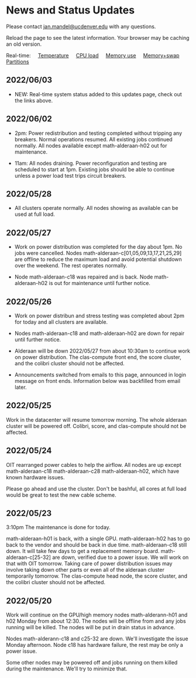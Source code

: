 # News and Status Updates

Please contact jan.mandel@ucdenver.edu with any questions.

Reload the page to see the latest information. Your browser may be caching an old version.

Real-time:  &nbsp;  &nbsp; [Temperature](https://demo.openwfm.org/web/alderaan/temp.txt) &nbsp; &nbsp; [CPU load](https://demo.openwfm.org/web/alderaan/cpu.txt) &nbsp; &nbsp; [Memory use](https://demo.openwfm.org/web/alderaan/mem.txt) &nbsp; &nbsp; [Memory+swap](https://demo.openwfm.org/web/alderaan/swp.txt) &nbsp; &nbsp; [Partitions](https://demo.openwfm.org/web/alderaan/sinfo.txt)

## 2022/06/03

* NEW: Real-time system status added to this updates page, check out the links above.

## 2022/06/02

* 2pm: Power redistribution and testing completed without tripping any breakers. Normal operations resumed. All existing jobs continued normally. All nodes available except math-alderaan-h02 out for maintenance.

* 11am: All nodes draining. Power reconfiguration and testing are scheduled to start at 1pm. Existing jobs should be able to continue unless a power load test trips circuit breakers.

## 2022/05/28

* All clusters operate normally. All nodes showing as available can be used at full load. 

## 2022/05/27 

* Work on power distribution was completed for the day about 1pm. No jobs were cancelled. Nodes math-alderaan-c[01,05,09,13,17,21,25,29] are offline to reduce the maximum load and avoid potential shutdown over the weekend.  The rest operates normally.

* Node math-alderaan-c18 was repaired and is back. Node math-alderaan-h02 is out for maintenance until further notice. 

## 2022/05/26

* Work on power distribun and stress testing was completed about 2pm for today and all clusters are available.

* Nodes math-alderaan-c18 and math-alderaan-h02 are down for repair until further notice.

* Alderaan will be down 2022/05/27 from about 10:30am to continue work on power distribution. The clas-compute front end, the score cluster, and the colibri cluster should not be affected.

* Announcements switched from emails to this page, announced in login message on front ends. Information below was backfilled from email later.

## 2022/05/25

Work in the datacenter will resume tomorrow morning.
The whole alderaan cluster will be powered off.
Colibri, score, and clas-compute should not be affected.

## 2022/05/24

OIT rearranged power cables to help the airflow. All nodes are up except  
math-alderaan-c18  math-alderaan-c28  math-alderaan-h02,
which have known hardware issues. 

Please go ahead and use the cluster. Don't be bashful, all cores at full load would be great to test the new cable scheme.

## 2022/05/23

3:10pm The maintenance is done for today. 

math-alderaan-h01 is back, with a single GPU.
math-alderaan-h02 has to go back to the vendor and should be back in due time.
math-alderaan-c18 still down. It will take few days to get a replacement memory board.
math-alderaan-c[25-32] are down, verified due to a power issue. We will work on that with OIT tomorrow. Taking care of power distribution issues may involve taking down other parts or even all of the alderaan cluster temporarily tomorrow. The clas-compute head node, the score cluster, and the colibri cluster should not be affected.


## 2022/05/20

Work will continue on the GPU/high memory nodes math-alderann-h01 and h02 Monday from about 12:30. The nodes will be offline from and any jobs running will be killed.  The nodes will be put in drain status in advance.

Nodes math-alderann-c18 and c25-32 are down. We'll investigate the issue Monday afternoon. Node c18 has hardware failure, the rest may be only a power issue.

Some other nodes may be powered off and jobs running on them killed during the maintenance. We'll try to minimize that.

